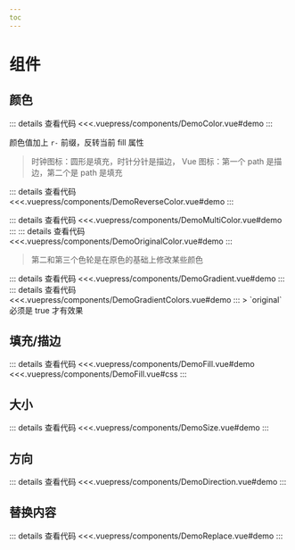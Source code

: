 ```yaml
---
toc
---
```

# 组件

## 颜色

<demo-color title="单色 (默认: 继承字体颜色)" />
::: details 查看代码
<<<.vuepress/components/DemoColor.vue#demo
:::

<demo-reverse-color title="r-color (反转填充或描边属性)" />

颜色值加上 `r-` 前缀，反转当前 fill 属性
> 时钟图标：圆形是填充，时针分针是描边， Vue 图标：第一个 path 是描边，第二个是 path 是填充

::: details 查看代码
<<<.vuepress/components/DemoReverseColor.vue#demo
:::

<demo-multi-color title="多色（按照 path/shape 的顺序设置）" />
::: details 查看代码
<<<.vuepress/components/DemoMultiColor.vue#demo
:::

<demo-original-color title="原色 (original)" />
::: details 查看代码
<<<.vuepress/components/DemoOriginalColor.vue#demo
:::

> 第二和第三个色轮是在原色的基础上修改某些颜色

<demo-gradient title="渐变" />
::: details 查看代码
<<<.vuepress/components/DemoGradient.vue#demo
:::

<demo-gradient-colors title="修改原始渐变颜色" />
::: details 查看代码
<<<.vuepress/components/DemoGradientColors.vue#demo
:::
> `original` 必须是 true 才有效果

## 填充/描边
<demo-fill title="fill, 默认：true" />
::: details 查看代码
<<<.vuepress/components/DemoFill.vue#demo
<<<.vuepress/components/DemoFill.vue#css
:::

## 大小
<demo-size title="size, 默认单位：px, 默认大小：16px" />
::: details 查看代码
<<<.vuepress/components/DemoSize.vue#demo
:::

## 方向
<demo-direction title="dir, 默认：up" />
::: details 查看代码
<<<.vuepress/components/DemoDirection.vue#demo
:::

## 替换内容
<demo-replace title="替换 svg 代码 (replace)" />
::: details 查看代码
<<<.vuepress/components/DemoReplace.vue#demo
:::